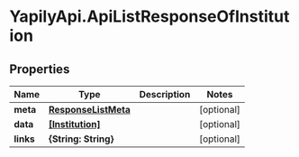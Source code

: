 # YapilyApi.ApiListResponseOfInstitution

## Properties
Name | Type | Description | Notes
------------ | ------------- | ------------- | -------------
**meta** | [**ResponseListMeta**](ResponseListMeta.md) |  | [optional] 
**data** | [**[Institution]**](Institution.md) |  | [optional] 
**links** | **{String: String}** |  | [optional] 


